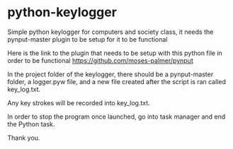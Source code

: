# python-keylogger
Simple python keylogger for computers and society class, it needs the pynput-master plugin to be setup for it to be functional

Here is the link to the plugin that needs to be setup with this python file in order to be functional
https://github.com/moses-palmer/pynput

In the project folder of the keylogger, there should be a pynput-master folder, a logger.pyw file, and a new file created after the script is ran called key_log.txt.

Any key strokes will be recorded into key_log.txt.

In order to stop the program once launched, go into task manager and end the Python task.

Thank you.
